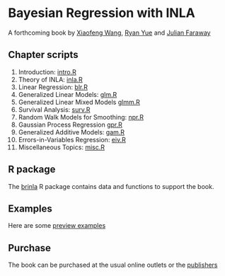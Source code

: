 # Bayesian Regression with INLA

A forthcoming book by [Xiaofeng Wang](https://filer.case.edu/xxw17/), [Ryan Yue](http://zicklin.baruch.cuny.edu/faculty/profiles/yu-ryan-yue) and [Julian Faraway](http://people.bath.ac.uk/jjf23/)

## Chapter scripts

1. Introduction: [intro.R](scripts/intro.R) 
2. Theory of INLA: [inla.R](scripts/inla.R)
3. Linear Regression: [blr.R](scripts/blr.R)
4. Generalized Linear Models: [glm.R](scripts/glm.R)
5. Generalized Linear Mixed Models [glmm.R](scripts/glmm.R) 
6. Survival Analysis: [surv.R](scripts/surv.R)
7. Random Walk Models for Smoothing: [npr.R](scripts/npr.R)
8. Gaussian Process Regression [gpr.R](scripts/gpr.R) 
9. Generalized Additive Models: [gam.R](scripts/gam.R)
10. Errors-in-Variables Regression: [eiv.R](scripts/eiv.R)
11. Miscellaneous Topics: [misc.R](scripts/misc.R)


## R package

The [brinla](https://github.com/julianfaraway/brinla) R package contains data and functions
to support the book.

## Examples

Here are some [preview examples](http://people.bath.ac.uk/jjf23/brinla/)

## Purchase

The book can be purchased at the usual online outlets or the [publishers](https://www.crcpress.com/Bayesian-Regression-Modeling-with-INLA/Wang-Ryan-Faraway/p/book/9781498727259)